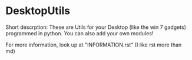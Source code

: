 # DesktopUtils
Short descrption: These are Utils for your Desktop (like the win 7 gadgets) programmed in python. You can also add your own modules!

For more information, look up at "INFORMATION.rst" (I like rst more than md)
